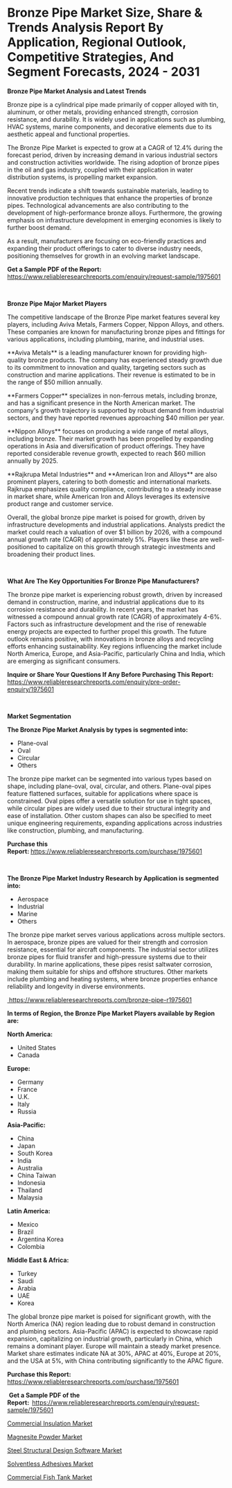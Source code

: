 <p><h1>Bronze Pipe Market Size, Share & Trends Analysis Report By Application, Regional Outlook, Competitive Strategies, And Segment Forecasts, 2024 - 2031</h1></p><p><strong>Bronze Pipe Market Analysis and Latest Trends</strong></p>
<p><p>Bronze pipe is a cylindrical pipe made primarily of copper alloyed with tin, aluminum, or other metals, providing enhanced strength, corrosion resistance, and durability. It is widely used in applications such as plumbing, HVAC systems, marine components, and decorative elements due to its aesthetic appeal and functional properties.</p><p>The Bronze Pipe Market is expected to grow at a CAGR of 12.4% during the forecast period, driven by increasing demand in various industrial sectors and construction activities worldwide. The rising adoption of bronze pipes in the oil and gas industry, coupled with their application in water distribution systems, is propelling market expansion. </p><p>Recent trends indicate a shift towards sustainable materials, leading to innovative production techniques that enhance the properties of bronze pipes. Technological advancements are also contributing to the development of high-performance bronze alloys. Furthermore, the growing emphasis on infrastructure development in emerging economies is likely to further boost demand. </p><p>As a result, manufacturers are focusing on eco-friendly practices and expanding their product offerings to cater to diverse industry needs, positioning themselves for growth in an evolving market landscape.</p></p>
<p><strong>Get a Sample PDF of the Report:&nbsp;</strong> <a href="https://www.reliableresearchreports.com/enquiry/request-sample/1975601?utm_campaign=32&utm_medium=2&utm_source=Github&utm_content=ia&utm_term=14112024&utm_id=bronze-pipe">https://www.reliableresearchreports.com/enquiry/request-sample/1975601</a></p>
<p>&nbsp;</p>
<p><strong>Bronze Pipe Major Market Players</strong></p>
<p><p>The competitive landscape of the Bronze Pipe market features several key players, including Aviva Metals, Farmers Copper, Nippon Alloys, and others. These companies are known for manufacturing bronze pipes and fittings for various applications, including plumbing, marine, and industrial uses.</p><p>**Aviva Metals** is a leading manufacturer known for providing high-quality bronze products. The company has experienced steady growth due to its commitment to innovation and quality, targeting sectors such as construction and marine applications. Their revenue is estimated to be in the range of $50 million annually.</p><p>**Farmers Copper** specializes in non-ferrous metals, including bronze, and has a significant presence in the North American market. The company's growth trajectory is supported by robust demand from industrial sectors, and they have reported revenues approaching $40 million per year.</p><p>**Nippon Alloys** focuses on producing a wide range of metal alloys, including bronze. Their market growth has been propelled by expanding operations in Asia and diversification of product offerings. They have reported considerable revenue growth, expected to reach $60 million annually by 2025.</p><p>**Rajkrupa Metal Industries** and **American Iron and Alloys** are also prominent players, catering to both domestic and international markets. Rajkrupa emphasizes quality compliance, contributing to a steady increase in market share, while American Iron and Alloys leverages its extensive product range and customer service.</p><p>Overall, the global bronze pipe market is poised for growth, driven by infrastructure developments and industrial applications. Analysts predict the market could reach a valuation of over $1 billion by 2026, with a compound annual growth rate (CAGR) of approximately 5%. Players like these are well-positioned to capitalize on this growth through strategic investments and broadening their product lines.</p></p>
<p>&nbsp;</p>
<p><strong>What Are The Key Opportunities For Bronze Pipe Manufacturers?</strong></p>
<p><p>The bronze pipe market is experiencing robust growth, driven by increased demand in construction, marine, and industrial applications due to its corrosion resistance and durability. In recent years, the market has witnessed a compound annual growth rate (CAGR) of approximately 4-6%. Factors such as infrastructure development and the rise of renewable energy projects are expected to further propel this growth. The future outlook remains positive, with innovations in bronze alloys and recycling efforts enhancing sustainability. Key regions influencing the market include North America, Europe, and Asia-Pacific, particularly China and India, which are emerging as significant consumers.</p></p>
<p><strong>Inquire or Share Your Questions If Any Before Purchasing This Report:</strong> <a href="https://www.reliableresearchreports.com/enquiry/pre-order-enquiry/1975601?utm_campaign=32&utm_medium=2&utm_source=Github&utm_content=ia&utm_term=14112024&utm_id=bronze-pipe">https://www.reliableresearchreports.com/enquiry/pre-order-enquiry/1975601</a></p>
<p>&nbsp;</p>
<p><strong>Market Segmentation</strong></p>
<p><strong>The Bronze Pipe Market Analysis by types is segmented into:</strong></p>
<p><ul><li>Plane-oval</li><li>Oval</li><li>Circular</li><li>Others</li></ul></p>
<p><p>The bronze pipe market can be segmented into various types based on shape, including plane-oval, oval, circular, and others. Plane-oval pipes feature flattened surfaces, suitable for applications where space is constrained. Oval pipes offer a versatile solution for use in tight spaces, while circular pipes are widely used due to their structural integrity and ease of installation. Other custom shapes can also be specified to meet unique engineering requirements, expanding applications across industries like construction, plumbing, and manufacturing.</p></p>
<p><strong>Purchase this Report:&nbsp;</strong><a href="https://www.reliableresearchreports.com/purchase/1975601?utm_campaign=32&utm_medium=2&utm_source=Github&utm_content=ia&utm_term=14112024&utm_id=bronze-pipe">https://www.reliableresearchreports.com/purchase/1975601</a></p>
<p>&nbsp;</p>
<p><strong>The Bronze Pipe Market Industry Research by Application is segmented into:</strong></p>
<p><ul><li>Aerospace</li><li>Industrial</li><li>Marine</li><li>Others</li></ul></p>
<p><p>The bronze pipe market serves various applications across multiple sectors. In aerospace, bronze pipes are valued for their strength and corrosion resistance, essential for aircraft components. The industrial sector utilizes bronze pipes for fluid transfer and high-pressure systems due to their durability. In marine applications, these pipes resist saltwater corrosion, making them suitable for ships and offshore structures. Other markets include plumbing and heating systems, where bronze properties enhance reliability and longevity in diverse environments.</p></p>
<p><a href="https://www.reliableresearchreports.com/bronze-pipe-r1975601?utm_campaign=32&utm_medium=2&utm_source=Github&utm_content=ia&utm_term=14112024&utm_id=bronze-pipe">&nbsp;https://www.reliableresearchreports.com/bronze-pipe-r1975601</a></p>
<p><strong>In terms of Region, the Bronze Pipe Market Players available by Region are:</strong></p>
<p>
    <p> <strong> North America: </strong>
        <ul>
            <li>United States</li>
            <li>Canada</li>
        </ul>
        </p> 
    <p> <strong> Europe: </strong>
        <ul>
            <li>Germany</li>
            <li>France</li>
            <li>U.K.</li>
            <li>Italy</li>
            <li>Russia</li>
        </ul>
        </p> 
    <p> <strong> Asia-Pacific: </strong>
        <ul>
            <li>China</li>
            <li>Japan</li>
            <li>South Korea</li>
            <li>India</li>
            <li>Australia</li>
            <li>China Taiwan</li>
            <li>Indonesia</li>
            <li>Thailand</li>
            <li>Malaysia</li>
        </ul>
        </p> 
    <p> <strong> Latin America: </strong>
        <ul>
            <li>Mexico</li>
            <li>Brazil</li>
            <li>Argentina Korea</li>
            <li>Colombia</li>
        </ul>
        </p> 
    <p> <strong> Middle East & Africa: </strong>
        <ul>
            <li>Turkey</li>
            <li>Saudi</li>
            <li>Arabia</li>
            <li>UAE</li>
            <li>Korea</li>
        </ul>
    </p>
    </p>
<p><p>The global bronze pipe market is poised for significant growth, with the North America (NA) region leading due to robust demand in construction and plumbing sectors. Asia-Pacific (APAC) is expected to showcase rapid expansion, capitalizing on industrial growth, particularly in China, which remains a dominant player. Europe will maintain a steady market presence. Market share estimates indicate NA at 30%, APAC at 40%, Europe at 20%, and the USA at 5%, with China contributing significantly to the APAC figure.</p></p>
<p><strong>Purchase this Report: </strong><a href="https://www.reliableresearchreports.com/purchase/1975601?utm_campaign=32&utm_medium=2&utm_source=Github&utm_content=ia&utm_term=14112024&utm_id=bronze-pipe">https://www.reliableresearchreports.com/purchase/1975601</a></p>
<p>&nbsp;<strong>Get a Sample PDF of the Report:&nbsp;&nbsp;</strong><a href="https://www.reliableresearchreports.com/enquiry/request-sample/1975601?utm_campaign=32&utm_medium=2&utm_source=Github&utm_content=ia&utm_term=14112024&utm_id=bronze-pipe">https://www.reliableresearchreports.com/enquiry/request-sample/1975601</a></p>
<p><strong></strong></p>
<p><p><a href="https://www.linkedin.com/pulse/commercial-insulation-market-size-segmentation-trends-growth-mxz1c?utm_campaign=32&utm_medium=2&utm_source=Github&utm_content=ia&utm_term=14112024&utm_id=bronze-pipe">Commercial Insulation Market</a></p><p><a href="https://github.com/irfadac/Market-Research-Report-List-5/blob/main/magnesite-powder-market.md?utm_campaign=32&utm_medium=2&utm_source=Github&utm_content=ia&utm_term=14112024&utm_id=bronze-pipe">Magnesite Powder Market</a></p><p><a href="https://issuu.com/reportprime-2/docs/steel-structural-design-software-ma_dfcceb3501a352?utm_campaign=32&utm_medium=2&utm_source=Github&utm_content=ia&utm_term=14112024&utm_id=bronze-pipe">Steel Structural Design Software Market</a></p><p><a href="https://github.com/ashepherd82/Market-Research-Report-List-6/blob/main/solventless-adhesives-market.md?utm_campaign=32&utm_medium=2&utm_source=Github&utm_content=ia&utm_term=14112024&utm_id=bronze-pipe">Solventless Adhesives Market</a></p><p><a href="https://www.linkedin.com/pulse/trends-global-commercial-fish-tank-market-forecast-analysis-xx6pc?utm_campaign=32&utm_medium=2&utm_source=Github&utm_content=ia&utm_term=14112024&utm_id=bronze-pipe">Commercial Fish Tank Market</a></p></p>